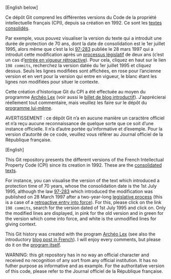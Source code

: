 [English below]

Ce dépôt Git comprend les différentes versions du Code de la propriété intellectuelle français (CPI), depuis sa création en 1992. Ce sont les [textes consolidés](http://legifrance.gouv.fr/Aide/A-propos-de-l-ordre-juridique-francais#ancre2098_0_5).

Par exemple, vous pouvez visualiser la version du texte qui a introduit une durée de protection de 70 ans, dont la date de consolidation est le 1er juillet 1995, alors même que c’est la loi [97-283](http://legifrance.gouv.fr/affichTexte.do?cidTexte=JORFTEXT000000381069) publiée le 28 mars 1997 qui a introduit cette modification après un [processus législatif](http://www.senat.fr/dossier-legislatif/s94950264.html) de deux ans (c’est un cas d’[entrée en vigueur rétroactive](http://legifrance.gouv.fr/Droit-francais/Guide-de-legistique/III.-Redaction-des-textes/3.8.-Entree-en-vigueur/3.8.1.-Techniques-d-entree-en-vigueur#ancre3881_0_4)). Pour cela, cliquez en haut sur le lien `198 commits`, recherchez la version datée du 1er juillet 1995 et cliquez dessus. Seuls les lignes modifiées sont affichées, en rose pour l’ancienne version et en vert pour la version qui entre en vigueur, le blanc étant les lignes non modifiées pour situer le contexte.

Cette création d’historique Git du CPI a été effectuée au moyen du programme [Archéo Lex](https://github.com/Seb35/Archeo-Lex) (voir aussi le [billet de blog introductif](http://blog.seb35.fr/billet/Archéo-Lex,-Pure-Histoire-de-la-Loi-française,-pour-étudier-son-évolution)). J’apprécierai réellement tout commentaire, mais veuillez les faire sur le dépôt du [programme lui-même](https://github.com/Seb35/Archeo-Lex/issues).

AVERTISSEMENT : ce dépôt Git n’a en aucune manière un caractère officiel et n’a reçu aucune reconnaissance de quelque sorte que ce soit d’une instance officielle. Il n’a d’autre portée qu’informative et d’exemple. Pour la version d’autorité de ce code, veuillez vous référer au Journal officiel de la République française.


[English]

This Git repository presents the different versions of the French Intellectual Property Code (CPI) since its creation in 1992. These are the [consolidated texts](http://legifrance.gouv.fr/Aide/A-propos-de-l-ordre-juridique-francais#ancre2098_0_5).

For instance, you can visualise the version of the text which introduced a protection time of 70 years, whose the consolidation date is the 1st July 1995, although the law [97-283](http://legifrance.gouv.fr/affichTexte.do?cidTexte=JORFTEXT000000381069) which introduced the modification was published on 28 March 1997 after a two-year-long [legislative process](http://www.senat.fr/dossier-legislatif/s94950264.html) (this is a case of a [retroactive entry into force](http://legifrance.gouv.fr/Droit-francais/Guide-de-legistique/III.-Redaction-des-textes/3.8.-Entree-en-vigueur/3.8.1.-Techniques-d-entree-en-vigueur#ancre3881_0_4)). For this, please click on the link `198 commits`, search for the version dated of 1st July 1995 and click on. Only the modified lines are displayed, in pink for the old version and in green for the version which come into force, and white is the unmodified lines for giving context.

This Git history was created with the program [Archéo Lex](https://github.com/Seb35/Archeo-Lex) (see also the introductory [blog post in French](http://blog.seb35.fr/billet/Archéo-Lex,-Pure-Histoire-de-la-Loi-française,-pour-étudier-son-évolution)). I will enjoy every comments, but please do it on the [program itself](https://github.com/Seb35/Archeo-Lex/issues).

WARNING: this git repository has in no way an official character and received no recognition of any sort from any official institution. It has no futher purpose as informative and as example. For the authoritative version of this code, please refer to the Journal officiel de la République française.
